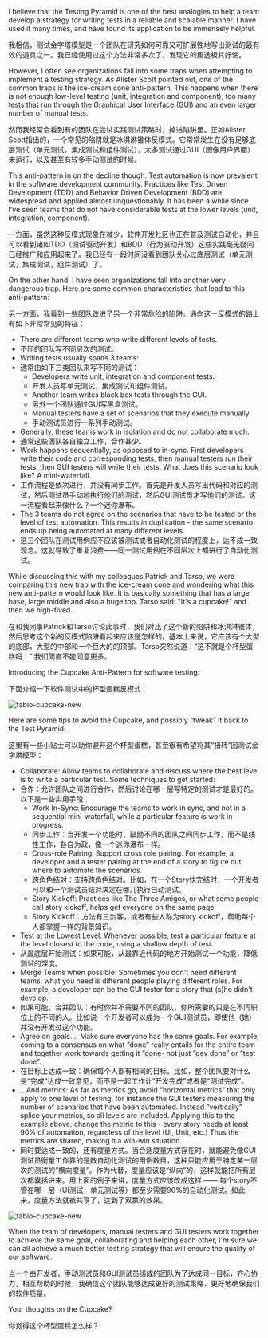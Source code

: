 I believe that the Testing Pyramid is one of the best analogies to help a team develop a strategy for writing tests in a reliable and scalable manner. I have used it many times, and have found its application to be immensely helpful.

我相信，测试金字塔模型是一个团队在研究如何可靠又可扩展性地写出测试的最有效的道具之一。我已经使用过这个方法非常多次了，发现它的用途极其好使。

However, I often see organizations fall into some traps when attempting to implement a testing strategy. As Alister Scott pointed out, one of the common traps is the ice-cream cone anti-pattern. This happens when there is not enough low-level testing (unit, integration and component), too many tests that run through the Graphical User Interface (GUI) and an even larger number of manual tests.

然而我经常会看到有的团队在尝试实践测试策略时，掉进陷阱里。正如Alister Scott指出的，一个常见的陷阱就是冰淇淋锥体反模式。它常常发生在没有足够底层测试（单元测试，集成测试和组件测试），太多测试通过GUI（图像用户界面）来运行，以及甚至有较多手动测试的时候。

This anti-pattern in on the decline though. Test automation is now prevalent in the software development community. Practices like Test Driven Development (TDD) and Behavior Driven Development (BDD) are widespread and applied almost unquestionably. It has been a while since I’ve seen teams that do not have considerable tests at the lower levels (unit, integration, component).

一方面，虽然这种反模式现象在减少，软件开发社区也正在普及测试自动化，并且可以看到诸如TDD（测试驱动开发）和BDD（行为驱动开发）这些实践毫无疑问已经推广和应用起来了。我已经有一段时间没看到团队关心过底层测试（单元测试，集成测试，组件测试）了。

On the other hand, I have seen organizations fall into another very dangerous trap. Here are some common characteristics that lead to this anti-pattern:

另一方面，我看到一些团队跌进了另一个非常危险的陷阱。通向这一反模式的路上有如下非常常见的特征：

* There are different teams who write different levels of tests.
* 不同的团队写不同层次的测试。
* Writing tests usually spans 3 teams:
* 通常由如下三类团队来写不同的测试：
    * Developers write unit, integration and component tests.
    * 开发人员写单元测试，集成测试和组件测试。
    * Another team writes black box tests through the GUI.
    * 另外一个团队通过GUI写黑盒测试。
    * Manual testers have a set of scenarios that they execute manually.
    * 手动测试员进行一系列手动测试。
* Generally, these teams work in isolation and do not collaborate much.
* 通常这些团队各自独立工作，合作甚少。
* Work happens sequentially, as opposed to in-sync. First developers write their code and corresponding tests, then manual testers run their tests, then GUI testers will write their tests. What does this scenario look like? A mini-waterfall.
* 工作流程是依次进行，并没有同步工作。首先是开发人员写出代码和对应的测试，然后测试员手动地执行他们的测试，然后GUI测试员才写他们的测试。这一流程看起来像什么？一个迷你瀑布。
* The 3 teams do not agree on the scenarios that have to be tested or the level of test automation. This results in duplication - the same scenario ends up being automated at many different levels.
* 这三个团队在测试用例应不应该被测试或者自动化测试的程度上，达不成一致观念。这就导致了重复浪费——同一测试用例在不同层次上都进行了自动化测试。


While discussing this with my colleagues Patrick and Tarso, we were comparing this new trap with the ice-cream cone and wondering what this new anti-pattern would look like. It is basically something that has a large base, large middle and also a huge top. Tarso said: "It's a cupcake!" and then we high-fived. 

在和我同事Patrick和Tarso讨论此事时，我们对比了这个新的陷阱和冰淇淋锥体，然后思考这个新的反模式陷阱看起来应该是怎样的。基本上来说，它应该有个大型的底部，大型的中部和一个巨大的的顶部。Tarso突然说道：“这不就是个杯型蛋糕吗！” 我们简直不能同意更多。

Introducing the Cupcake Anti-Pattern for software testing:

下面介绍一下软件测试中的杯型蛋糕反模式：

![fabio-cupcake-new](http://www.thoughtworks.com/sites/default/files/assets/fabio-cupcake-new1_0.png)

Here are some tips to avoid the Cupcake, and possibly “tweak” it back to the Test Pyramid:

这里有一些小贴士可以助你避开这个杯型蛋糕，甚至很有希望将其“扭转”回测试金字塔模型：

* Collaborate: Allow teams to collaborate and discuss where the best level is to write a particular test. Some techniques to get started:
* 合作：允许团队之间进行合作，然后讨论在哪一层写特定的测试才是最好的。以下是一些实用手段：
    * Work In-Sync: Encourage the teams to work in sync, and not in a sequential mini-waterfall, while a particular feature is work in progress.
    * 同步工作：当开发一个功能时，鼓励不同的团队之间同步工作，而不是线性工作，各自为政，像一个迷你瀑布一样。
    * Cross-role Pairing: Support cross role pairing. For example, a developer and a tester pairing at the end of a story to figure out where to automate the scenarios.
    * 跨角色结对：支持跨角色结对。比如，在一个Story快完结时，一个开发者可以和一个测试员结对决定在哪儿执行自动测试。
    * Story Kickoff: Practices like The Three Amigos, or what some people call story kickoff, helps get everyone on the same page
    * Story Kickoff：方法有三剑客，或者有些人称为story kickoff，帮助每个人都掌握一样的背景知识。
* Test at the Lowest Level: Whenever possible, test a particular feature at the level closest to the code, using a shallow depth of test.
* 从最底层开始测试：如果可能，从最靠近代码的地方开始测试一个功能，降低测试的深度。
* Merge Teams when possible: Sometimes you don't need different teams, what you need is different people playing different roles. For example, a developer can be the GUI tester for a story that (s)he didn't develop.
* 如果可能，合并团队：有时你并不需要不同的团队，你所需要的只是在不同职位上的不同的人。比如说一个开发者可以成为一个GUI测试员，即使他（她）并没有开发过这个功能。
* Agree on goals...: Make sure everyone has the same goals. For example, coming to a consensus on what “done” really entails for the entire team and together work towards getting it “done- not just “dev done” or “test done”.
* 在目标上达成一致：确保每个人都有相同的目标。比如，整个团队要对什么是“完成”达成一致意见，而不是一起工作让“开发完成”或者是“测试完成”。
* ...And metrics: As far as metrics go, avoid “horizontal metrics” that only apply to one level of testing, for instance the GUI testers measuring the number of scenarios that have been automated. Instead “vertically” splice your metrics, so all levels are included. Applying this to the example above, change the metric to this - every story needs at least 90% of automation, regardless of the level (UI, Unit, etc.) Thus the metrics are shared, making it a win-win situation.
* 同时要达成一致的，还有度量方式。当合适度量方式存在时，就能避免像GUI测试员衡量工作靠的是数自动化测试的用例数目，这种只能应用于特定某一层次的测试的“横向度量”。作为代替，度量应该是“纵向”的，这样就能把所有层次都囊括进来。用上面的例子来讲，度量方式应该改成这样 —— 每个story不管在哪一层（UI测试，单元测试等）都至少需要90%的自动化测试。如此一来，度量方法就被共享了，达到了双赢的效果。

![fabio-cupcake-new](http://www.thoughtworks.com/sites/default/files/assets/fabio-cupcake-new4.png)

When the team of developers, manual testers and GUI testers work together to achieve the same goal, collaborating and helping each other, I'm sure we can all achieve a much better testing strategy that will ensure the quality of our software.

当一个由开发者，手动测试员和GUI测试员组成的团队为了达成同一目标，齐心协力，相互帮助的时候，我确信这个团队能够达成更好的测试策略，更好地确保我们的软件质量。
 
Your thoughts on the Cupcake?

你觉得这个杯型蛋糕怎么样？